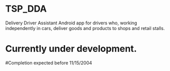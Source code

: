 # TSP_DDA
Delivery Driver Assistant Android app for drivers who, working independently in cars, deliver goods and products to shops and retail stalls.

# Currently under development.  

#Completion expected before 11/15/2004
